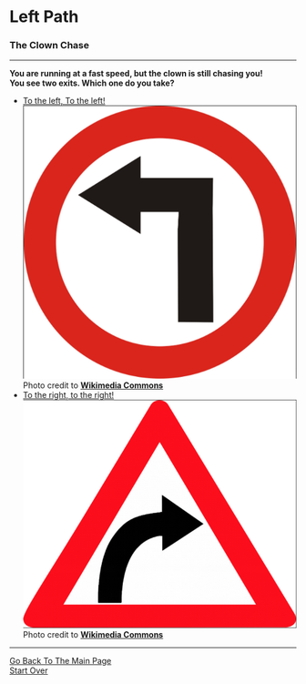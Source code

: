 # Left Path
### The Clown Chase  

---

**You are running at a fast speed, but the clown is still chasing you!**  
**You see two exits. Which one do you take?** 

* [To the left, To the left!](Dead-End.md)  
![](left.png)  
Photo credit to [**Wikimedia Commons**](https://commons.wikimedia.org/wiki/File:Road_Sign_Left_Turn.jpg)  
* [To the right, to the right!](Ran-Away.md)  
![](right.png)  
Photo credit to [**Wikimedia Commons**](https://commons.wikimedia.org/wiki/File:Right_hand_curve_sign_(India).png)  

---

[Go Back To The Main Page](../README.md)  
[Start Over](../beginning/intro.md)  